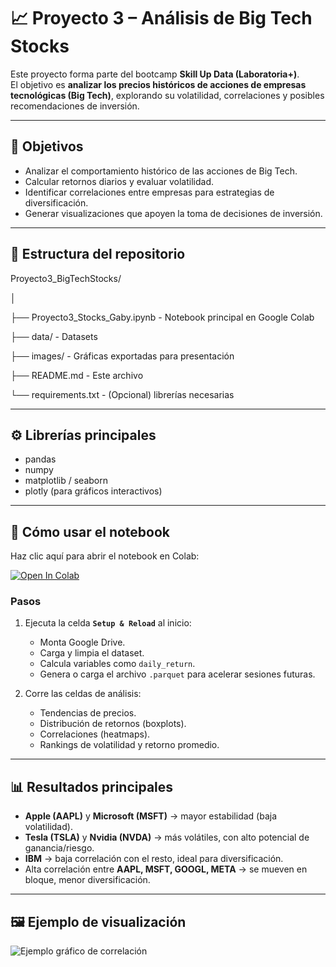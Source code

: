 # 📈 Proyecto 3 – Análisis de Big Tech Stocks

Este proyecto forma parte del bootcamp **Skill Up Data (Laboratoria+)**.  
El objetivo es **analizar los precios históricos de acciones de empresas tecnológicas (Big Tech)**, explorando su volatilidad, correlaciones y posibles recomendaciones de inversión.

---

## 🎯 Objetivos
- Analizar el comportamiento histórico de las acciones de Big Tech.  
- Calcular retornos diarios y evaluar volatilidad.  
- Identificar correlaciones entre empresas para estrategias de diversificación.  
- Generar visualizaciones que apoyen la toma de decisiones de inversión.  

---

## 📂 Estructura del repositorio
Proyecto3_BigTechStocks/

│

├── Proyecto3_Stocks_Gaby.ipynb  -  Notebook principal en Google Colab

├── data/                        - Datasets

├── images/ - Gráficas exportadas para presentación

├── README.md - Este archivo

└── requirements.txt - (Opcional) librerías necesarias

---

## ⚙️ Librerías principales
- pandas  
- numpy  
- matplotlib / seaborn  
- plotly (para gráficos interactivos)  

---

## 🚀 Cómo usar el notebook
Haz clic aquí para abrir el notebook en Colab:  

[![Open In Colab](https://colab.research.google.com/assets/colab-badge.svg)](https://colab.research.google.com/github/PosiTriOnix/BigTechStocks/blob/main/Stocks.ipynb)

### Pasos
1. Ejecuta la celda **`Setup & Reload`** al inicio:  
   - Monta Google Drive.  
   - Carga y limpia el dataset.  
   - Calcula variables como `daily_return`.  
   - Genera o carga el archivo `.parquet` para acelerar sesiones futuras.  

2. Corre las celdas de análisis:  
   - Tendencias de precios.  
   - Distribución de retornos (boxplots).  
   - Correlaciones (heatmaps).  
   - Rankings de volatilidad y retorno promedio.  

---

## 📊 Resultados principales
- **Apple (AAPL)** y **Microsoft (MSFT)** → mayor estabilidad (baja volatilidad).  
- **Tesla (TSLA)** y **Nvidia (NVDA)** → más volátiles, con alto potencial de ganancia/riesgo.  
- **IBM** → baja correlación con el resto, ideal para diversificación.  
- Alta correlación entre **AAPL, MSFT, GOOGL, META** → se mueven en bloque, menor diversificación.  

---

## 🖼️ Ejemplo de visualización
![Ejemplo gráfico de correlación](images/correlacion.png)

